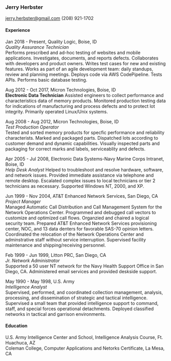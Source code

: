
### Jerry Herbster 
jerry.herbster@gmail.com (208) 921-1702

#### Experience

Jan 2018 - Present, Quality Logic, Boise, ID  
_Quality Assurance Technician_  
Performs prescribed and ad-hoc testing of websites and mobile applications.  Investigates, documents, and reports defects.  Collaborates with developers and product owners. Writes test cases for new and existing features.  Works as part of an agile development team: daily standups, review and planning meetings. Deploys code via AWS CodePipeline. Tests APIs. Performs basic database testing.  

Aug 2012 - Oct 2017, Micron Technologies, Boise, ID  
__Electronic Data Technician__
Assisted engineers to collect performance and characteristics data of memory products.  Monitored production testing data for indications of manufacturing and process defects and to protect lot integrity.  Primarily operated Linux/Unix systems.

Aug 2008 - Aug 2012, Micron Technologies, Boise, ID  
_Test Production Operator_    
Tested and sorted memory products for specfic performance and reliability characterists.  Marked and packaged parts. Dispatched lots according to customer demand and dynamic capabilities.  Visually inspected parts and packaging for correct marks and labels, serviceablity and defects.

Apr 2005 - Jul 2008, Electronic Data Systems-Navy Marine Corps Intranet, Boise, ID  
_Help Desk Analyst_ 
Helped to troubleshoot and resolve hardware, software, and network issues.  Provided immediate assistance via telephone and remote desktop.  Escalated complex issues to local technicians or tier 2 technicians as necessary.  Supported Windows NT, 2000, and XP.  

Jun 1999 - Nov 2004, AT&T Enhanced Network Services, San Diego, CA  
_Project Manager_  
Managed Automatic Call Distribution and Call Management System for the Network Operations Center.  Programmed and debugged call vectors to customize and optimized call flows.  Organzied and chaired a logical security team.  Prepared AT&T Enhanced Network Services provisioning center, NOC, and 13 data denters for favorable SAS-70 opinion letters.  Coordinated the relocation of the Network Operations Center and adminstrative staff without service interruption.  Supervised facility maintenance and shipping/receiving personnel.  

Feb 1999 - Jun 1999, Litton PRC, San Diego, CA  
_Jr. Network Administrator_  
Supported a 50 user NT network for the Navy Health Support Office in San Diego, CA. Administered email services and provided deskside support.

May 1990 - May 1998, U.S. Army  
_Intelligence Analyst_  
Supervised, performed, and coordinated collection management, analysis, processing, and dissemination of strategic and tactical intelligence.  Supervised a small team that provided intelligence support to command, staff, and special forces operational detachments.  Deployed classified networks in tactical and garrison environments.  

#### Education
U.S. Army Intelligence Center and School, Intelligence Analysis Course, Ft. Huachuca, AZ  
Coleman College, Computer Applications and Netorks Certificate, La Mesa, CA

